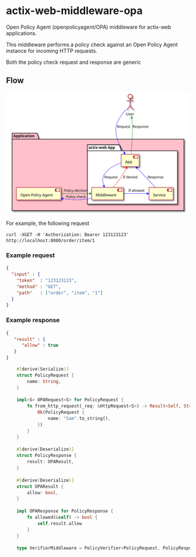 # actix-web-middleware-opa

Open Policy Agent (openpolicyagent/OPA) middleware for actix-web applications.

This middleware performs a policy check against an Open Policy Agent instance for incoming HTTP requests.

Both the policy check request and response are generic

## Flow

![Components](/resource/opa-middleware-components.svg?sanitize=true)

For example, the following request

    curl -XGET -H 'Authorization: Bearer 123123123' http://localhost:8080/order/item/1

### Example request

```json
{
  "input" : {
    "token"  : "123123123",
    "method" : "GET",
    "path"   : ["order", "item", "1"]
  }
}
```

### Example response

```json
{
   "result" : {
      "allow" : true
   }
}
```


```rust
    #[derive(Serialize)]
    struct PolicyRequest {
        name: String,
    }

    impl<S> OPARequest<S> for PolicyRequest {
        fn from_http_request(_req: &HttpRequest<S>) -> Result<Self, String> {
            Ok(PolicyRequest {
                name: "Sam".to_string(),
            })
        }
    }

    #[derive(Deserialize)]
    struct PolicyResponse {
        result: OPAResult,
    }

    #[derive(Deserialize)]
    struct OPAResult {
        allow: bool,
    }

    impl OPAResponse for PolicyResponse {
        fn allowed(&self) -> bool {
            self.result.allow
        }
    }

    type VerifierMiddleware = PolicyVerifier<PolicyRequest, PolicyResponse>;
```

